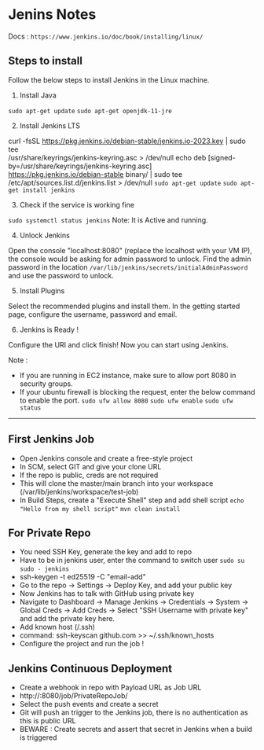 # Jenins Notes

Docs : `https://www.jenkins.io/doc/book/installing/linux/`

## Steps to install

Follow the below steps to install Jenkins in the Linux machine.

1) Install Java

`sudo apt-get update`
`sudo apt-get openjdk-11-jre`

2) Install Jenkins LTS 

curl -fsSL https://pkg.jenkins.io/debian-stable/jenkins.io-2023.key | sudo tee \
  /usr/share/keyrings/jenkins-keyring.asc > /dev/null
echo deb [signed-by=/usr/share/keyrings/jenkins-keyring.asc] \
  https://pkg.jenkins.io/debian-stable binary/ | sudo tee \
  /etc/apt/sources.list.d/jenkins.list > /dev/null
`sudo apt-get update`
`sudo apt-get install jenkins`

3) Check if the service is working fine

`sudo systemctl status jenkins`
Note: It is Active and running.

4) Unlock Jenkins

Open the console "localhost:8080" (replace the localhost with your VM IP), the console would be asking for admin password to unlock.
Find the admin password in the location `/var/lib/jenkins/secrets/initialAdminPassword` and use the password to unlock.

5) Install Plugins

Select the recommended plugins and install them. In the getting started page, configure the username, password and email.

6) Jenkins is Ready !

Configure the URI and click finish! Now you can start using Jenkins.

Note : 
- If you are running in EC2 instance, make sure to allow port 8080 in security groups.
- If your ubuntu firewall is blocking the request, enter the below command to enable the port.
`sudo ufw allow 8080`
`sudo ufw enable`
`sudo ufw status`

-------------------------------------------------------------------------------------------------------------------------------------------------------------------------------------------------------------------------------------------------

## First Jenkins Job

- Open Jenkins console and create a free-style project
- In SCM, select GIT and give your clone URL
- If the repo is public, creds are not required
- This will clone the master/main branch into your workspace (/var/lib/jenkins/workspace/test-job)
- In Build Steps, create a "Execute Shell" step and add shell script
`echo "Hello from my shell script"`
`mvn clean install`

## For Private Repo
- You need SSH Key, generate the key and add to repo
- Have to be in jenkins user, enter the command to switch user `sudo su` `sudo - jenkins`
- ssh-keygen -t ed25519 -C "email-add"
- Go to the repo -> Settings -> Deploy Key, and add your public key
- Now Jenkins has to talk with GitHub using private key
- Navigate to Dashboard -> Manage Jenkins -> Credentials -> System -> Global Creds -> Add Creds -> Select "SSH Username with private key" and add the private key here.
- Add known host (/.ssh)
- command: ssh-keyscan github.com >> ~/.ssh/known_hosts
- Configure the project and run the job !

## Jenkins Continuous Deployment
- Create a webhook in repo with Payload URL as Job URL
- http://<publicIP>:8080/job/PrivateRepoJob/
- Select the push events and create a secret
- Git will push an trigger to the Jenkins job, there is no authentication as this is public URL
- BEWARE : Create secrets and assert that secret in Jenkins when a build is triggered

